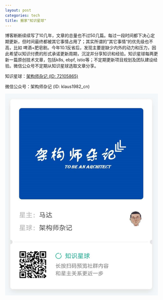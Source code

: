 ```yaml
---
layout: post
categories: tech
title: 搬家"知识星球"
---
```




博客断断续续写了10几年，文章的总量也不过50几篇。每过一段时间都下决心定期更新，但时间最终都被其它事情占用了；其实所谓的”其它事情“的优先级也不高，比如 啤酒+肥皂剧。今年10.1反省后，发现主要是缺少内外的动力和压力，因此希望以知识付费的形式承诺更新周期，沉淀并分享知识和经验。知识星球每两更新一篇原创技术文章，包括k8s, ebpf, istio等；不定期更新项目规划及团队建设经验。微信公众号不定期从知识星球选取文章分享。



知识星球：[架构师杂记 (ID: 72105865)](https://t.zsxq.com/m6urFYr)

微信公众号：架构师杂记 (ID: klaus1982_cn)



![知识星球](/images/arch-logo.jpg)

